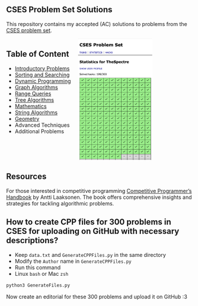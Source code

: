 ## CSES Problem Set Solutions

This repository contains my accepted (AC) solutions to problems from the [CSES problem set](https://cses.fi/problemset/).

<div style="display: flex; align-items: flex-start;">
    <div style="margin-right: 20px;">
        <h2>Table of Content</h2>
        <ul>
            <li><a href="https://github.com/ignite312/CSES-Solutions/tree/main/Introductory%20Problems">Introductory Problems</a></li>
            <li><a href="https://github.com/ignite312/CSES-Solutions/tree/main/Sorting%20and%20Searching">Sorting and Searching</a></li>
            <li><a href="https://github.com/ignite312/CSES-Solutions/tree/main/Dynamic%20Programming">Dynamic Programming</a></li>
            <li><a href="https://github.com/ignite312/CSES-Solutions/tree/main/Graph%20Algorithms">Graph Algorithms</a></li>
            <li><a href="https://github.com/ignite312/CSES-Solutions/tree/main/Range%20Queries">Range Queries</a></li>
            <li><a href="https://github.com/ignite312/CSES-Solutions/tree/main/Tree%20Algorithms">Tree Algorithms</a></li>
            <li><a href="https://github.com/ignite312/CSES-Solutions/tree/main/Mathematics">Mathematics</a></li>
            <li><a href="https://github.com/ignite312/CSES-Solutions/tree/main/String%20Algorithms">String Algorithms</a></li>
            <li><a href="https://github.com/ignite312/CSES-Solutions/tree/main/Geometry">Geometry</a></li>
            <li>Advanced Techniques</li>
            <li>Additional Problems</li>
        </ul>
    </div>
    <div>
        <img src="https://raw.githubusercontent.com/ignite312/CSES-Solutions/main/CSES_Submissions.png" alt="My Image" width="200">
    </div>
</div>

## Resources

For those interested in competitive programming [Competitive Programmer’s Handbook](https://cses.fi/book/book.pdf) by Antti Laaksonen. The book offers comprehensive insights and strategies for tackling algorithmic problems.


## How to create CPP files for 300 problems in CSES for uploading on GitHub with necessary descriptions?
- Keep ``data.txt`` and ``GenerateCPPFiles.py`` in the same directory
- Modify the ``Author`` name in ``GenerateCPPFiles.py``
- Run this command
- Linux ``bash`` or Mac ``zsh``
 ```bash
 python3 GenerateFiles.py
 ```
Now create an editorial for these 300 problems and upload it on GitHub :3
